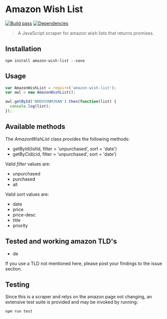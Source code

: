 # Amazon Wish List
[![Build pass](https://travis-ci.org/stylesuxx/amazon-wish-list.svg?branch=master)](https://travis-ci.org/stylesuxx/amazon-wish-list?branch=master)  [![Dependencies](https://david-dm.org/stylesuxx/amazon-wish-list.svg)](https://david-dm.org/stylesuxx/amazon-wish-list)

> A JavaScript scraper for amazon wish lists that returns promises.

## Installation
    npm install amazon-wish-list --save

## Usage
``` JavaScript
var AmazonWishList = require('amazon-wish-list');
var awl = new AmazonWishList();

awl.getById('NDDVVVWMJ6AN').then(function(list) {
  console.log(list);
});
```

## Available methods
The *AmazonWishList* class provides the following methods:

* getById(listId, filter = 'unpurchased', sort = 'date')
* getByCid(cid, filter = 'unpurchased', sort = 'date')

Valid *filter* values are:
* unpurchased
* purchased
* all

Valid *sort* values are:
* date
* price
* price-desc
* title
* priority

## Tested and working amazon TLD's
* de

If you use a TLD not mentioned here, please post your findings to the issue section.

## Testing
Since this is a scraper and relys on the amazon page not changing, an extensive test suite is provided and may be invoked by running:

    npm run test
